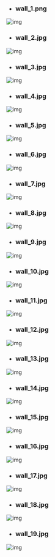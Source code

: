* ### wall_1.png
![img](wall_1.png)
* ### wall_2.jpg
![img](wall_2.jpg)
* ### wall_3.jpg
![img](wall_3.jpg)
* ### wall_4.jpg
![img](wall_4.jpg)
* ### wall_5.jpg
![img](wall_5.jpg)
* ### wall_6.jpg
![img](wall_6.jpg)
* ### wall_7.jpg
![img](wall_7.jpg)
* ### wall_8.jpg
![img](wall_8.jpg)
* ### wall_9.jpg
![img](wall_9.jpg)
* ### wall_10.jpg
![img](wall_10.jpg)
* ### wall_11.jpg
![img](wall_11.jpg)
* ### wall_12.jpg
![img](wall_12.jpg)
* ### wall_13.jpg
![img](wall_13.jpg)
* ### wall_14.jpg
![img](wall_14.jpg)
* ### wall_15.jpg
![img](wall_15.jpg)
* ### wall_16.jpg
![img](wall_16.jpg)
* ### wall_17.jpg
![img](wall_17.jpg)
* ### wall_18.jpg
![img](wall_18.jpg)
* ### wall_19.jpg
![img](wall_19.jpg)
